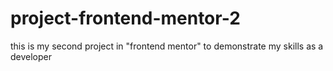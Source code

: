 # project-frontend-mentor-2
this is my second project in  "frontend mentor"  to demonstrate my skills as a developer 
